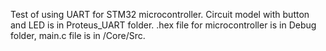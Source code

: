 Test of using UART for STM32 microcontroller.
Circuit model with button and LED is in Proteus_UART folder.
.hex file for microcontroller is in Debug folder, main.c file is in /Core/Src.
